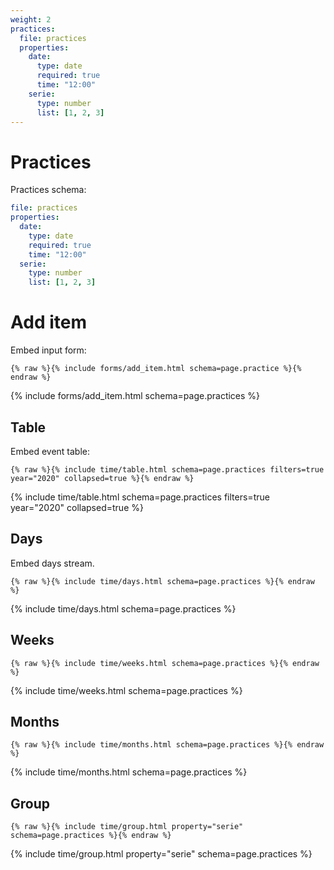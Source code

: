 ```yaml
---
weight: 2
practices:
  file: practices
  properties:
    date:
      type: date
      required: true
      time: "12:00"
    serie:
      type: number
      list: [1, 2, 3]
---
```


# Practices

Practices schema:

```yml
file: practices
properties:
  date:
    type: date
    required: true
    time: "12:00"
  serie:
    type: number
    list: [1, 2, 3]
```

# Add item

Embed input form:

```liquid
{% raw %}{% include forms/add_item.html schema=page.practice %}{% endraw %}
```

{% include forms/add_item.html schema=page.practices %}

## Table

Embed event table:

```liquid
{% raw %}{% include time/table.html schema=page.practices filters=true year="2020" collapsed=true %}{% endraw %}
```

{% include time/table.html schema=page.practices filters=true year="2020" collapsed=true %}

## Days

Embed days stream.

```liquid
{% raw %}{% include time/days.html schema=page.practices %}{% endraw %}
```

{% include time/days.html schema=page.practices %}

## Weeks

```liquid
{% raw %}{% include time/weeks.html schema=page.practices %}{% endraw %}
```

{% include time/weeks.html schema=page.practices %}

## Months

```liquid
{% raw %}{% include time/months.html schema=page.practices %}{% endraw %}
```

{% include time/months.html schema=page.practices %}

## Group

```liquid
{% raw %}{% include time/group.html property="serie" schema=page.practices %}{% endraw %}
```

{% include time/group.html property="serie" schema=page.practices %}